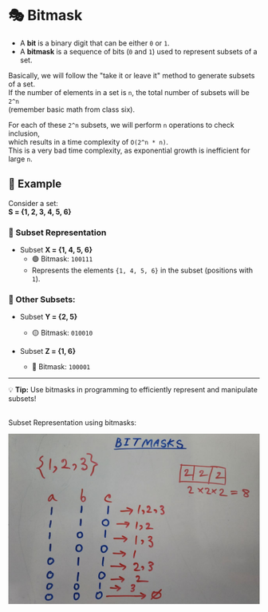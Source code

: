 # 🎭 Bitmask  

- A **bit** is a binary digit that can be either `0` or `1`.  
- A **bitmask** is a sequence of bits (`0` and `1`) used to represent subsets of a set.  
 
Basically, we will follow the "take it or leave it" method to generate subsets of a set.  
If the number of elements in a set is `n`, the total number of subsets will be `2^n`  
(remember basic math from class six).  

For each of these `2^n` subsets, we will perform `n` operations to check inclusion,  
which results in a time complexity of `O(2^n * n)`.  
This is a very bad time complexity, as exponential growth is inefficient for large `n`.  

## 📘 Example  
Consider a set:  
**S = {1, 2, 3, 4, 5, 6}**  

### 🌟 Subset Representation  
- Subset **X = {1, 4, 5, 6}**  
  - 🟢 Bitmask: `100111`  
  - Represents the elements `{1, 4, 5, 6}` in the subset (positions with `1`).  

### 🎯 Other Subsets:  
- Subset **Y = {2, 5}**  
  - 🟡 Bitmask: `010010`  

- Subset **Z = {1, 6}**  
  - 🔵 Bitmask: `100001`  

---  

💡 **Tip:** Use bitmasks in programming to efficiently represent and manipulate subsets!

<br>
Subset Representation using bitmasks:

![alt text](image.png)